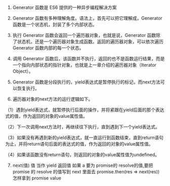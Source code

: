 1.  Generator 函数是 ES6 提供的一种异步编程解决方案

2.  Generator 函数有多种理解角度。语法上，首先可以把它理解成，Generator 函数是一个状态机，封装了多个内部状态。

3.  执行 Generator 函数会返回一个遍历器对象，也就是说，Generator 函数除了状态机，还是一个遍历器对象生成函数。返回的遍历器对象，可以依次遍历 Generator 函数内部的每一个状态。

4.  调用 Generator 函数后，该函数并不执行，返回的也不是函数运行结果，而是一个指向内部状态的指针对象，也就是上一章介绍的遍历器对象（Iterator Object）。

5.  Generator 函数是分段执行的，yield表达式是暂停执行的标记，而next方法可以恢复执行。

6.  遍历器对象的next方法的运行逻辑如下。

（1）遇到yield表达式，就暂停执行后面的操作，并将紧跟在yield后面的那个表达式的值，作为返回的对象的value属性值。

（2）下一次调用next方法时，再继续往下执行，直到遇到下一个yield表达式。

（3）如果没有再遇到新的yield表达式，就一直运行到函数结束，直到return语句为止，并将return语句后面的表达式的值，作为返回的对象的value属性值。

（4）如果该函数没有return语句，则返回的对象的value属性值为undefined。

7.  next(值) 值 当作 yield 返回值
    如果 a 要为 promise的 resolve的值,要把promise 的 resolve 的值写到 next 里面去
    promise.then(res => next(res))
    怎样拿到 promise value 